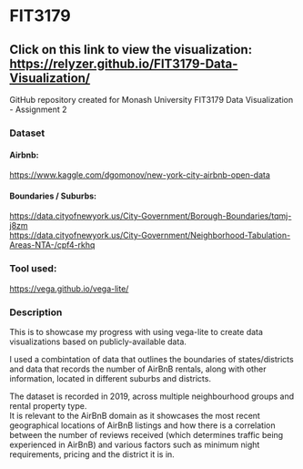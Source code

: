 # FIT3179

## Click on this link to view the visualization: https://relyzer.github.io/FIT3179-Data-Visualization/ 
  
GitHub repository created for Monash University FIT3179 Data Visualization - Assignment 2
  
### **Dataset**  
#### Airbnb:  
https://www.kaggle.com/dgomonov/new-york-city-airbnb-open-data

#### Boundaries / Suburbs:  
https://data.cityofnewyork.us/City-Government/Borough-Boundaries/tqmj-j8zm  
https://data.cityofnewyork.us/City-Government/Neighborhood-Tabulation-Areas-NTA-/cpf4-rkhq
  
  
### **Tool used:**  
https://vega.github.io/vega-lite/
  
  
### **Description**  
This is to showcase my progress with using vega-lite to create data visualizations based on publicly-available data.  

I used a combintation of data that outlines the boundaries of states/districts and data that records the number of AirBnB rentals, along with other information, located in different suburbs and districts.  

The dataset is recorded in 2019, across multiple neighbourhood groups and rental property type.  
It is relevant to the AirBnB domain as it showcases the most recent geographical locations of AirBnB listings and how there is a correlation between the number of reviews received (which determines traffic being experienced in AirBnB) and various factors such as minimum night requirements, pricing and the district it is in.  

